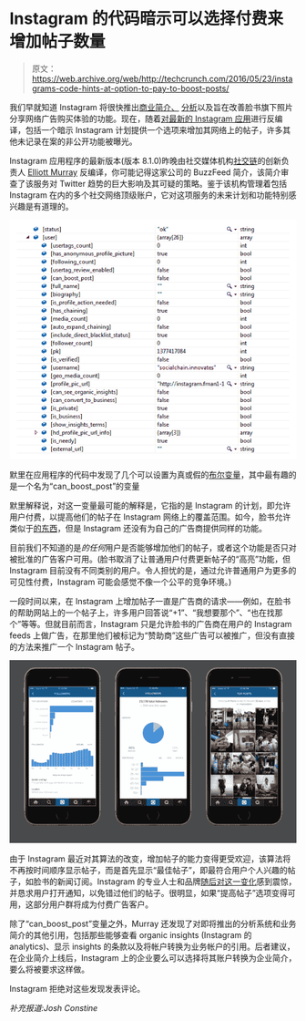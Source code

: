 # Instagram 的代码暗示可以选择付费来增加帖子数量

> 原文：<https://web.archive.org/web/http://techcrunch.com/2016/05/23/instagrams-code-hints-at-option-to-pay-to-boost-posts/>

我们早就知道 Instagram 将很快推出[商业简介、](https://web.archive.org/web/20230318220904/https://techcrunch.com/2016/05/04/instagram-business-profiles-to-feature-contact-buttons-directions-and-more/) [分析](https://web.archive.org/web/20230318220904/https://techcrunch.com/2016/05/16/instagrams-analytics-will-offer-audience-demographics-post-impressions-reach-more/)以及旨在改善脸书旗下照片分享网络广告购买体验的功能。现在，随着[对最新的 Instagram 应用](https://web.archive.org/web/20230318220904/https://medium.com/@Elliott__/has-instagram-algorithmically-classified-you-as-needy-1d61644f2504#.hkqrf4opd)进行反编译，包括一个暗示 Instagram 计划提供一个选项来增加其网络上的帖子，许多其他未记录在案的非公开功能被曝光。

Instagram 应用程序的最新版本(版本 8.1.0)昨晚由社交媒体机构[社交链](https://web.archive.org/web/20230318220904/http://www.socialchain.com/)的创新负责人 [Elliott Murray](https://web.archive.org/web/20230318220904/https://twitter.com/Elliott__) 反编译，你可能记得这家公司的 BuzzFeed 简介，该简介审查了该服务对 Twitter 趋势的巨大影响及其可疑的策略。鉴于该机构管理着包括 Instagram 在内的多个社交网络顶级账户，它对这项服务的未来计划和功能特别感兴趣是有道理的。

![screenshot-ig](img/aceb25c2f28227577e1b1d55e030406f.png)

默里在应用程序的代码中发现了几个可以设置为真或假的[布尔变量](https://web.archive.org/web/20230318220904/https://en.wikipedia.org/wiki/Boolean_data_type)，其中最有趣的是一个名为“can_boost_post”的变量

默里解释说，对这一变量最可能的解释是，它指的是 Instagram 的计划，即允许用户付费，以提高他们的帖子在 Instagram 网络上的覆盖范围。如今，脸书允许类似于[的东西](https://web.archive.org/web/20230318220904/https://www.facebook.com/business/help/347839548598012)，但是 Instagram 还没有为自己的广告商提供同样的功能。

目前我们不知道的是*的任何*用户是否能够增加他们的帖子，或者这个功能是否只对被批准的广告客户可用。(脸书取消了让普通用户付费更新帖子的“高亮”功能，但 Instagram 目前没有不同类别的用户。令人担忧的是，通过允许普通用户为更多的可见性付费，Instagram 可能会感觉不像一个公平的竞争环境。)

一段时间以来，在 Instagram 上增加帖子一直是广告商的请求——例如，在脸书的帮助网站上的一个帖子上，许多用户回答说“+1”、“我想要那个”、“也在找那个”等等。但就目前而言，Instagram 只是允许脸书的广告商在用户的 Instagram feeds 上做广告，在那里他们被标记为“赞助商”这些广告可以被推广，但没有直接的方法来推广一个 Instagram 帖子。

![ig-analytics](img/cf3eb72c7ea020b0ab5e6293d0647c6b.png)

由于 Instagram 最近对其算法的改变，增加帖子的能力变得更受欢迎，该算法将不再按时间顺序显示帖子，而是首先显示“最佳帖子”，即最符合用户个人兴趣的帖子，如脸书的新闻订阅。Instagram 的专业人士和品牌[随后对这一变化](https://web.archive.org/web/20230318220904/https://techcrunch.com/2016/03/28/instagrammers-really-want-you-to-turn-on-notifications-to-avoid-death-by-algorithm/)感到震惊，并恳求用户打开通知，以免错过他们的帖子。很明显，如果“提高帖子”选项变得可用，这部分用户群将成为付费广告客户。

除了“can_boost_post”变量之外，Murray 还发现了对即将推出的分析系统和业务简介的其他引用，包括那些能够查看 organic insights (Instagram 的 analytics)、显示 insights 的条款以及将帐户转换为业务帐户的引用。后者建议，在企业简介上线后，Instagram 上的企业要么可以选择将其账户转换为企业简介，要么将被要求这样做。

Instagram 拒绝对这些发现发表评论。

*补充报道:Josh Constine*
